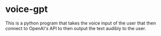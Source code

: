 # voice-gpt
This is a python program that takes the voice input of the user that then connect to OpenAI's API to then output the text audibly to the user. 

